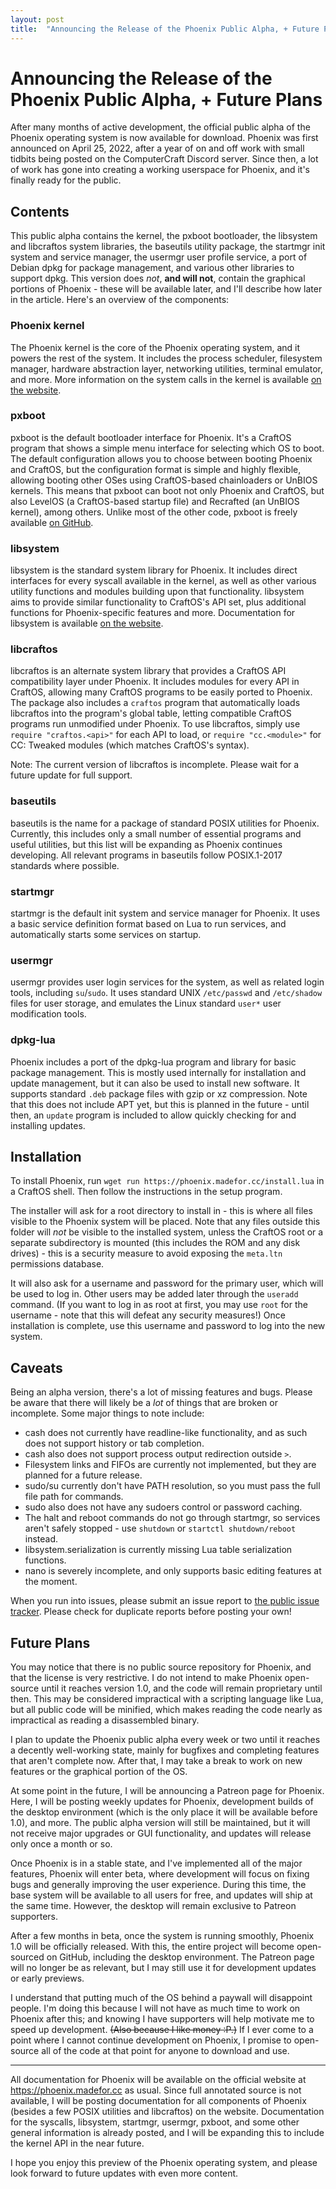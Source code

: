 ```yaml
---
layout: post
title:  "Announcing the Release of the Phoenix Public Alpha, + Future Plans"
---
```


# Announcing the Release of the Phoenix Public Alpha, + Future Plans
After many months of active development, the official public alpha of the Phoenix operating system is now available for download. Phoenix was first announced on April 25, 2022, after a year of on and off work with small tidbits being posted on the ComputerCraft Discord server. Since then, a lot of work has gone into creating a working userspace for Phoenix, and it's finally ready for the public.

## Contents
This public alpha contains the kernel, the pxboot bootloader, the libsystem and libcraftos system libraries, the baseutils utility package, the startmgr init system and service manager, the usermgr user profile service, a port of Debian dpkg for package management, and various other libraries to support dpkg. This version does *not*, **and will not**, contain the graphical portions of Phoenix - these will be available later, and I'll describe how later in the article. Here's an overview of the components:

### Phoenix kernel
The Phoenix kernel is the core of the Phoenix operating system, and it powers the rest of the system. It includes the process scheduler, filesystem manager, hardware abstraction layer, networking utilities, terminal emulator, and more. More information on the system calls in the kernel is available [on the website](https://phoenix.madefor.cc/syscalls/).

### pxboot
pxboot is the default bootloader interface for Phoenix. It's a CraftOS program that shows a simple menu interface for selecting which OS to boot. The default configuration allows you to choose between booting Phoenix and CraftOS, but the configuration format is simple and highly flexible, allowing booting other OSes using CraftOS-based chainloaders or UnBIOS kernels. This means that pxboot can boot not only Phoenix and CraftOS, but also LevelOS (a CraftOS-based startup file) and Recrafted (an UnBIOS kernel), among others. Unlike most of the other code, pxboot is freely available [on GitHub](https://github.com/Phoenix-ComputerCraft/pxboot).

### libsystem
libsystem is the standard system library for Phoenix. It includes direct interfaces for every syscall available in the kernel, as well as other various utility functions and modules building upon that functionality. libsystem aims to provide similar functionality to CraftOS's API set, plus additional functions for Phoenix-specific features and more. Documentation for libsystem is available [on the website](https://phoenix.madefor.cc/libsystem/).

### libcraftos
libcraftos is an alternate system library that provides a CraftOS API compatibility layer under Phoenix. It includes modules for every API in CraftOS, allowing many CraftOS programs to be easily ported to Phoenix. The package also includes a `craftos` program that automatically loads libcraftos into the program's global table, letting compatible CraftOS programs run unmodified under Phoenix. To use libcraftos, simply use `require "craftos.<api>"` for each API to load, or `require "cc.<module>"` for CC: Tweaked modules (which matches CraftOS's syntax).

Note: The current version of libcraftos is incomplete. Please wait for a future update for full support.

### baseutils
baseutils is the name for a package of standard POSIX utilities for Phoenix. Currently, this includes only a small number of essential programs and useful utilities, but this list will be expanding as Phoenix continues developing. All relevant programs in baseutils follow POSIX.1-2017 standards where possible.

### startmgr
startmgr is the default init system and service manager for Phoenix. It uses a basic service definition format based on Lua to run services, and automatically starts some services on startup.

### usermgr
usermgr provides user login services for the system, as well as related login tools, including `su`/`sudo`. It uses standard UNIX `/etc/passwd` and `/etc/shadow` files for user storage, and emulates the Linux standard `user*` user modification tools.

### dpkg-lua
Phoenix includes a port of the dpkg-lua program and library for basic package management. This is mostly used internally for installation and update management, but it can also be used to install new software. It supports standard `.deb` package files with gzip or xz compression. Note that this does not include APT yet, but this is planned in the future - until then, an `update` program is included to allow quickly checking for and installing updates.

## Installation
To install Phoenix, run `wget run https://phoenix.madefor.cc/install.lua` in a CraftOS shell. Then follow the instructions in the setup program.

The installer will ask for a root directory to install in - this is where all files visible to the Phoenix system will be placed. Note that any files outside this folder will *not* be visible to the installed system, unless the CraftOS root or a separate subdirectory is mounted (this includes the ROM and any disk drives) - this is a security measure to avoid exposing the `meta.ltn` permissions database.

It will also ask for a username and password for the primary user, which will be used to log in. Other users may be added later through the `useradd` command. (If you want to log in as root at first, you may use `root` for the username - note that this will defeat any security measures!) Once installation is complete, use this username and password to log into the new system.

## Caveats
Being an alpha version, there's a lot of missing features and bugs. Please be aware that there will likely be a *lot* of things that are broken or incomplete. Some major things to note include:
- cash does not currently have readline-like functionality, and as such does not support history or tab completion.
- cash also does not support process output redirection outside `>`.
- Filesystem links and FIFOs are currently not implemented, but they are planned for a future release.
- sudo/su currently don't have PATH resolution, so you must pass the full file path for commands.
- sudo also does not have any sudoers control or password caching.
- The halt and reboot commands do not go through startmgr, so services aren't safely stopped - use `shutdown` or `startctl shutdown/reboot` instead.
- libsystem.serialization is currently missing Lua table serialization functions.
- nano is severely incomplete, and only supports basic editing features at the moment.

When you run into issues, please submit an issue report to [the public issue tracker](https://github.com/Phoenix-ComputerCraft/issues). Please check for duplicate reports before posting your own!

## Future Plans
You may notice that there is no public source repository for Phoenix, and that the license is very restrictive. I do not intend to make Phoenix open-source until it reaches version 1.0, and the code will remain proprietary until then. This may be considered impractical with a scripting language like Lua, but all public code will be minified, which makes reading the code nearly as impractical as reading a disassembled binary.

I plan to update the Phoenix public alpha every week or two until it reaches a decently well-working state, mainly for bugfixes and completing features that aren't complete now. After that, I may take a break to work on new features or the graphical portion of the OS.

At some point in the future, I will be announcing a Patreon page for Phoenix. Here, I will be posting weekly updates for Phoenix, development builds of the desktop environment (which is the only place it will be available before 1.0), and more. The public alpha version will still be maintained, but it will not receive major upgrades or GUI functionality, and updates will release only once a month or so.

Once Phoenix is in a stable state, and I've implemented all of the major features, Phoenix will enter beta, where development will focus on fixing bugs and generally improving the user experience. During this time, the base system will be available to all users for free, and updates will ship at the same time. However, the desktop will remain exclusive to Patreon supporters.

After a few months in beta, once the system is running smoothly, Phoenix 1.0 will be officially released. With this, the entire project will become open-sourced on GitHub, including the desktop environment. The Patreon page will no longer be as relevant, but I may still use it for development updates or early previews.

I understand that putting much of the OS behind a paywall will disappoint people. I'm doing this because I will not have as much time to work on Phoenix after this; and knowing I have supporters will help motivate me to speed up development. ~~(Also because I like money :P.)~~ If I ever come to a point where I cannot continue development on Phoenix, I promise to open-source all of the code at that point for anyone to download and use.

-----

All documentation for Phoenix will be available on the official website at https://phoenix.madefor.cc as usual. Since full annotated source is not available, I will be posting documentation for all components of Phoenix (besides a few POSIX utilities and libcraftos) on the website. Documentation for the syscalls, libsystem, startmgr, usermgr, pxboot, and some other general information is already posted, and I will be expanding this to include the kernel API in the near future.

I hope you enjoy this preview of the Phoenix operating system, and please look forward to future updates with even more content.